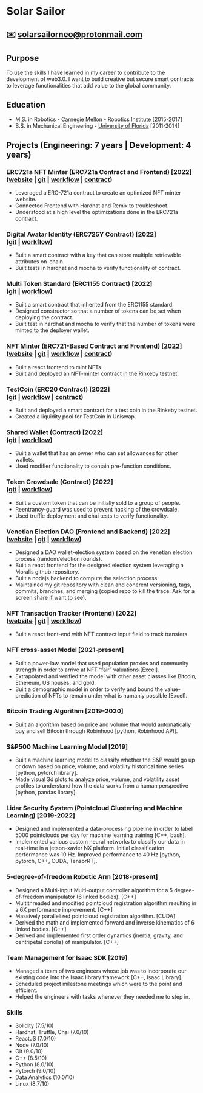 # Solar Sailor
## :envelope: solarsailorneo@protonmail.com

## Purpose
To use the skills I have learned in my career to contribute to the development of web3.0. I want to build creative but secure smart contracts to leverage functionalities that add value to the global community.


## Education
- M.S. in Robotics - [Carnegie Mellon - Robotics Institute](https://www.ri.cmu.edu/) [2015-2017]
- B.S. in Mechanical Engineering - [University of Florida](https://mae.ufl.edu/mechanical-engineering/)  [2011-2014]


## Projects (Engineering: 7 years | Development: 4 years)

### ERC721a NFT Minter (ERC721a Contract and Frontend) [2022] <br /> ([website](https://optimizednftminter.netlify.app/) | [git](https://github.com/solarsailorneo/optimizedNFTMinter) | [workflow](https://github.com/solarsailorneo/optimizedNFTMinter/network) | [contract](https://goerli.etherscan.io/address/0xc920a9acb898621a1d951bc5ab5d9d81f183d5fb))
- Leveraged a ERC-721a contract to create an optimized NFT minter website.
- Connected Frontend with Hardhat and Remix to troubleshoot.
- Understood at a high level the optimizations done in the ERC721a contract.

### Digital Avatar Identity (ERC725Y Contract) [2022] <br /> ([git](https://github.com/solarsailorneo/digitalAvatarIdentity) | [workflow](https://github.com/solarsailorneo/digitalAvatarIdentity/network))
- Built a smart contract with a key that can store multiple retrievable attributes on-chain.
- Built tests in hardhat and mocha to verify functionality of contract.

### Multi Token Standard (ERC1155 Contract) [2022] <br /> ([git](https://github.com/solarsailorneo/mulitTokenStandard) | [workflow](https://github.com/solarsailorneo/mulitTokenStandard/network))
- Built a smart contract that inherited from the ERC1155 standard.
- Designed constructor so that a number of tokens can be set when deploying the contract.
- Built test in hardhat and mocha to verify that the number of tokens were minted to the deployer wallet.

### NFT Minter (ERC721-Based Contract and Frontend) [2022] <br /> ([website](https://snazzy-horse-8858d0.netlify.app/) | [git](https://github.com/solarsailorneo/minterNFT) | [workflow](https://github.com/solarsailorneo/minterNFT/network) | [contract](https://rinkeby.etherscan.io/address/0xdebe8510ecb716408513c90a454416dc6dc79869))
- Built a react frontend to mint NFTs.
- Built and deployed an NFT-minter contract in the Rinkeby testnet.

### TestCoin (ERC20 Contract) [2022] <br /> ([git](https://github.com/solarsailorneo/testCoinICO) | [workflow](https://github.com/solarsailorneo/testCoinICO/network) | [contract](https://rinkeby.etherscan.io/token/0xCabfb905163A197931a88CBc226ea230007333Dc))
- Built and deployed a smart contract for a test coin in the Rinkeby testnet.
- Created a liquidity pool for TestCoin in Uniswap.

### Shared Wallet (Contract) [2022] <br /> ([git](https://github.com/solarsailorneo/sharedWallet) | [workflow](https://github.com/solarsailorneo/sharedWallet/network))
- Built a wallet that has an owner who can set allowances for other wallets.
- Used modifier functionality to contain pre-function conditions.

### Token Crowdsale (Contract) [2022] <br /> ([git](https://github.com/solarsailorneo/tokenCrowdsale) | [workflow](https://github.com/solarsailorneo/tokenCrowdsale/network))
- Built a custom token that can be initially sold to a group of people.
- Reentrancy-guard was used to prevent hacking of the crowdsale.
- Used truffle deployment and chai tests to verify functionality.

### Venetian Election DAO (Frontend and Backend) [2022] <br /> ([website](https://darling-nasturtium-65b4bd.netlify.app/) | [git](https://github.com/solarsailorneo/venetianElectionDAO) | [workflow](https://github.com/solarsailorneo/venetianElectionDAO/network))
- Designed a DAO wallet-election system based on the venetian election process (random/election rounds).
- Built a react frontend for the designed election system leveraging a Moralis github repository.
- Built a nodejs backend to compute the selection process.
- Maintained my git repository with clean and coherent versioning, tags, commits, branches, and merging (copied repo to kill the trace. Ask for a screen share if want to see).

### NFT Transaction Tracker (Frontend) [2022] <br /> ([website](https://vermillion-sfogliatella-6b7bdb.netlify.app/) | [git](https://github.com/solarsailorneo/eventDetectorNFT) | [workflow](https://github.com/solarsailorneo/eventDetectorNFT/network))
- Built a react front-end with NFT contract input field to track transfers.

### NFT cross-asset Model [2021-present]
- Built a power-law model that used population proxies and community strength in order to arrive at NFT “fair” valuations [Excel].
- Extrapolated and verified the model with other asset classes like Bitcoin, Ethereum, US houses, and gold.
- Built a demographic model in order to verify and bound the value-prediction of NFTs to remain under what is humanly possible [Excel].

### Bitcoin Trading Algorithm [2019-2020]
- Built an algorithm based on price and volume that would automatically buy and sell Bitcoin through Robinhood [python, Robinhood API].

### S&P500 Machine Learning Model [2019]
- Built a machine learning model to classify whether the S&P would go up or down based on price, volume, and volatility historical time series [python, pytorch library].
- Made visual 3d plots to analyze price, volume, and volatility asset profiles to understand how the data works from a human perspective [python, pandas library].

### Lidar Security System (Pointcloud Clustering and Machine Learning) [2019-2022]
- Designed and implemented a data-processing pipeline in order to label 5000 pointclouds per day for machine learning training [C++, bash].
- Implemented various custom neural networks to classify our data in real-time in a jetson-xavier NX platform. Initial classification performance was 10 Hz. Improved performance to 40 Hz [python, pytorch, C++, CUDA, TensorRT].

### 5-degree-of-freedom Robotic Arm [2018-present]
- Designed a Multi-input Multi-output controller algorithm for a 5 degree-of-freedom manipulator (6 linked bodies). [C++]
- Multithreaded and modified pointcloud registration algorithm resulting in a 6X performance improvement. [C++]
- Massively parallelized pointcloud registration algorithm. [CUDA]
- Derived the math and implemented forward and inverse kinematics of 6 linked bodies. [C++]
- Derived and implemented first order dynamics (inertia, gravity, and centripetal coriolis) of manipulator. [C++]

### Team Management for Isaac SDK [2019]
- Managed a team of two engineers whose job was to incorporate our existing code into the Isaac library framework [C++, Isaac Library].
- Scheduled project milestone meetings which were to the point and efficient.
- Helped the engineers with tasks whenever they needed me to step in.


### Skills
- Solidity (7.5/10)
- Hardhat, Truffle, Chai (7.0/10)	 
- ReactJS (7.0/10)      
- Node (7.0/10)
- Git (9.0/10)
- C++ (8.5/10)
- Python (8.0/10)
- Pytorch (9.0/10)
- Data Analytics (10.0/10)
- Linux (8.7/10)

